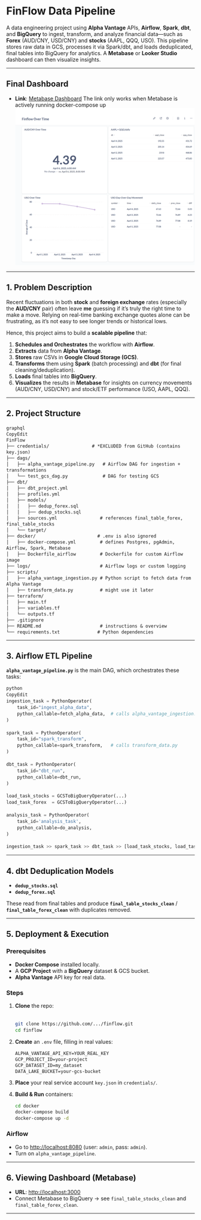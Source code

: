# FinFlow Data Pipeline

A data engineering project using **Alpha Vantage** APIs, **Airflow**, **Spark**, **dbt**, and **BigQuery** to ingest, transform, and analyze financial data—such as **Forex** (AUD/CNY, USD/CNY) and **stocks** (AAPL, QQQ, USO). This pipeline stores raw data in GCS, processes it via Spark/dbt, and loads deduplicated, final tables into BigQuery for analytics. A **Metabase** or **Looker Studio** dashboard can then visualize insights.

---

## Final Dashboard

- **Link**: [Metabase Dashboard](https://glorious-broccoli-x5pv7rg9gp4g3vxq4-3000.app.github.dev/public/dashboard/c0e448a2-17d9-475e-b92b-ab8a1d0c0de5) The link only works when Metabase is actively running docker-compose up
![Dashboard](./images/Metabase.png)
---

## 1. Problem Description

Recent fluctuations in both **stock** and **foreign exchange** rates (especially the **AUD/CNY** pair) often leave **me** guessing if it’s truly the right time to make a move. Relying on real-time banking exchange quotes alone can be frustrating, as it’s not easy to see longer trends or historical lows.

Hence, this project aims to build a **scalable pipeline** that:

1. **Schedules and Orchestrates** the workflow with **Airflow**.
2. **Extracts** data from **Alpha Vantage**.
3. **Stores** raw CSVs in **Google Cloud Storage (GCS)**.
4. **Transforms** them using **Spark** (batch processing) and **dbt** (for final cleaning/deduplication).
5. **Loads** final tables into **BigQuery**.
6. **Visualizes** the results in **Metabase** for insights on currency movements (AUD/CNY, USD/CNY) and stock/ETF performance (USO, AAPL, QQQ).

---

## 2. Project Structure

```
graphql
CopyEdit
FinFlow
├── credentials/                # *EXCLUDED from GitHub (contains key.json)
├── dags/
│   ├── alpha_vantage_pipeline.py   # Airflow DAG for ingestion + transformations
│   └── test_gcs_dag.py             # DAG for testing GCS
├── dbt/
│   ├── dbt_project.yml
│   ├── profiles.yml
│   ├── models/
│   │   ├── dedup_forex.sql
│   │   ├── dedup_stocks.sql
│   ├── sources.yml                # references final_table_forex, final_table_stocks
│   └── target/
├── docker/                       # .env is also ignored
│   ├── docker-compose.yml         # defines Postgres, pgAdmin, Airflow, Spark, Metabase
│   ├── Dockerfile_airflow         # Dockerfile for custom Airflow image
├── logs/                          # Airflow logs or custom logging
├── scripts/
│   ├── alpha_vantage_ingestion.py # Python script to fetch data from Alpha Vantage
│   ├── transform_data.py          # might use it later
├── terraform/
│   ├── main.tf
│   ├── variables.tf
│   └── outputs.tf
├── .gitignore
├── README.md                      # instructions & overview
└── requirements.txt              # Python dependencies

```

---

## 3. Airflow ETL Pipeline

**`alpha_vantage_pipeline.py`** is the main DAG, which orchestrates these tasks:

```python
python
CopyEdit
ingestion_task = PythonOperator(
    task_id="ingest_alpha_data",
    python_callable=fetch_alpha_data,  # calls alpha_vantage_ingestion.py
)

spark_task = PythonOperator(
    task_id="spark_transform",
    python_callable=spark_transform,   # calls transform_data.py
)

dbt_task = PythonOperator(
    task_id="dbt_run",
    python_callable=dbt_run,
)

load_task_stocks = GCSToBigQueryOperator(...)
load_task_forex  = GCSToBigQueryOperator(...)

analysis_task = PythonOperator(
    task_id='analysis_task',
    python_callable=do_analysis,
)

ingestion_task >> spark_task >> dbt_task >> [load_task_stocks, load_task_forex] >> analysis_task

```
---

## 4. dbt Deduplication Models

- **`dedup_stocks.sql`**
- **`dedup_forex.sql`**

These read from final tables and produce **`final_table_stocks_clean`** / **`final_table_forex_clean`** with duplicates removed.

---

## 5. Deployment & Execution

### Prerequisites

- **Docker Compose** installed locally.
- A **GCP Project** with a **BigQuery** dataset & GCS bucket.
- **Alpha Vantage** API key for real data.

### Steps

1. **Clone** the repo:
    
    ```bash

    git clone https://github.com/.../finflow.git
    cd finflow
    
    ```
    
2. **Create** an `.env` file, filling in real values:
    
    ```
    ALPHA_VANTAGE_API_KEY=YOUR_REAL_KEY
    GCP_PROJECT_ID=your-project
    GCP_DATASET_ID=my_dataset
    DATA_LAKE_BUCKET=your-gcs-bucket
    
    ```
    
3. **Place** your real service account `key.json` in `credentials/`.
4. **Build & Run** containers:
    
    ```bash
    cd docker
    docker-compose build
    docker-compose up -d
    
    ```
    

### Airflow

- Go to [http://localhost:8080](http://localhost:8080/) (user: `admin`, pass: `admin`).
- Turn on `alpha_vantage_pipeline`.

---

## 6. Viewing Dashboard (Metabase)

- **URL**: [http://localhost:3000](http://localhost:3000/)
- Connect Metabase to BigQuery → see `final_table_stocks_clean` and `final_table_forex_clean`.

---


